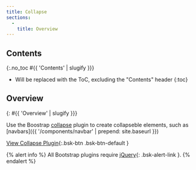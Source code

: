 ```yaml
---
title: Collapse
sections:
  -
    title: Overview
---
```


## Contents
{:.no_toc #{{ 'Contents' | slugify }}}

* Will be replaced with the ToC, excluding the "Contents" header
{:toc}

## Overview
{: #{{ 'Overview' | slugify }}}

Use the Boostrap [collapse](http://getbootstrap.com/javascript/#collapse) plugin to create collapseble elements, such
as [navbars]({{ '/components/navbar' | prepend: site.baseurl }})

[View Collapse Plugin](http://getbootstrap.com/javascript/#collapse){:.bsk-btn .bsk-btn-default }

{% alert info %}
All Bootstrap plugins require [jQuery](https://jquery.com){: .bsk-alert-link }.
{% endalert %}
